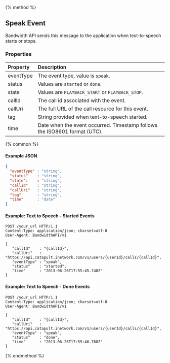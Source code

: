 {% method %}
## Speak Event

Bandwidth API sends this message to the application when text-to-speech starts or stops.

### Properties
| Property  | Description                                                               |
|:----------|:--------------------------------------------------------------------------|
| eventType | The event type, value is `speak`.                                         |
| status    | Values are `started` or `done`.                                           |
| state     | Values are `PLAYBACK_START` or `PLAYBACK_STOP`.                           |
| callId    | The call id associated with the event.                                    |
| callUri   | The full URL of the call resource for this event.                         |
| tag       | String provided when text-to-speech started.                              |
| time      | Date when the event occurred. Timestamp follows the ISO8601 format (UTC). |

{% common %}

#### Example JSON


```json
{
  "eventType" : "string",
  "status"    : "string",
  "state":    : "string",
  "callId"    : "string",
  "callUri"   : "string",
  "tag"       : "string",
  "time"      : "date"
}
```


#### Example: Text to Speech - Started Events

```http
POST /your_url HTTP/1.1
Content-Type: application/json; charset=utf-8
User-Agent: BandwidthAPI/v1

{
   "callId"    : "{callId}",
   "callUri"   : "https://api.catapult.inetwork.com/v1/users/{userId}/calls/{callId}",
   "eventType" : "speak",
   "status"    : "started",
   "time"      : "2013-06-26T17:55:45.748Z"
}
```

#### Example: Text to Speech - Done Events

```http
POST /your_url HTTP/1.1
Content-Type: application/json; charset=utf-8
User-Agent: BandwidthAPI/v1

{
   "callId"    : "{callId}",
   "callUri"   : "https://api.catapult.inetwork.com/v1/users/{userId}/calls/{callId}",
   "eventType" : "speak",
   "status"    : "done",
   "time"      : "2013-06-26T17:55:46.768Z"
}
```

{% endmethod %}
